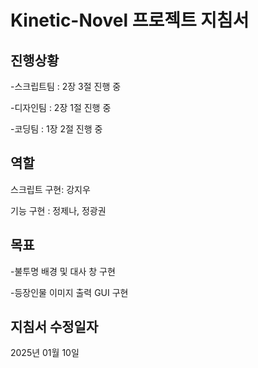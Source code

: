 # Kinetic-Novel 프로젝트 지침서

## 진행상황
-스크립트팀 : 2장 3절 진행 중

-디자인팀 : 2장 1절 진행 중

-코딩팀 : 1장 2절 진행 중

## 역할
스크립트 구현: 강지우

기능 구현 : 정제나, 정광권

## 목표
-불투명 배경 및 대사 창 구현

-등장인물 이미지 출력 GUI 구현

## 지침서 수정일자
2025년 01월 10일
